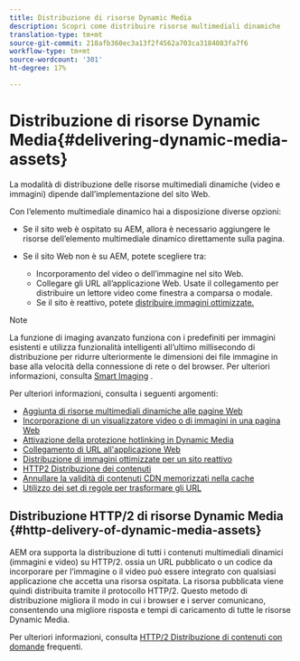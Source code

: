 ```yaml
---
title: Distribuzione di risorse Dynamic Media
description: Scopri come distribuire risorse multimediali dinamiche
translation-type: tm+mt
source-git-commit: 218afb360ec3a13f2f4562a703ca3184083fa7f6
workflow-type: tm+mt
source-wordcount: '301'
ht-degree: 17%

---
```



# Distribuzione di risorse Dynamic Media{#delivering-dynamic-media-assets}

La modalità di distribuzione delle risorse multimediali dinamiche (video e immagini) dipende dall’implementazione del sito Web.

Con l’elemento multimediale dinamico hai a disposizione diverse opzioni:

* Se il sito web è ospitato su AEM, allora è necessario aggiungere le risorse dell’elemento multimediale dinamico direttamente sulla pagina.
* Se il sito Web non è su AEM, potete scegliere tra:

   * Incorporamento del video o dell’immagine nel sito Web.
   * Collegare gli URL all’applicazione Web. Usate il collegamento per distribuire un lettore video come finestra a comparsa o modale.
   * Se il sito è reattivo, potete [distribuire immagini ottimizzate.](/help/assets/dynamic-media/responsive-site.md)

>[!NOTE]
>
>La funzione di imaging avanzato funziona con i predefiniti per immagini esistenti e utilizza funzionalità intelligenti all’ultimo millisecondo di distribuzione per ridurre ulteriormente le dimensioni dei file immagine in base alla velocità della connessione di rete o del browser. Per ulteriori informazioni, consulta [Smart Imaging](/help/assets/dynamic-media/imaging-faq.md) .

Per ulteriori informazioni, consulta i seguenti argomenti:

* [Aggiunta di risorse multimediali dinamiche alle pagine Web](/help/assets/dynamic-media/adding-dynamic-media-assets-to-pages.md)
* [Incorporazione di un visualizzatore video o di immagini in una pagina Web](/help/assets/dynamic-media/embed-code.md)
* [Attivazione della protezione hotlinking in Dynamic Media](/help/assets/dynamic-media/hotlink-protection.md)
* [Collegamento di URL all&#39;applicazione Web](/help/assets/dynamic-media/linking-urls-to-yourwebapplication.md)
* [Distribuzione di immagini ottimizzate per un sito reattivo](/help/assets/dynamic-media/responsive-site.md)
* [HTTP2 Distribuzione dei contenuti](/help/assets/dynamic-media/http2faq.md)
* [Annullare la validità di contenuti CDN memorizzati nella cache](/help/assets/dynamic-media/invalidate-cdn-cached-content.md)
* [Utilizzo dei set di regole per trasformare gli URL](/help/assets/dynamic-media/using-rulesets-to-transform-urls.md)

## Distribuzione HTTP/2 di risorse Dynamic Media {#http-delivery-of-dynamic-media-assets}

AEM ora supporta la distribuzione di tutti i contenuti multimediali dinamici (immagini e video) su HTTP/2. ossia un URL pubblicato o un codice da incorporare per l’immagine o il video può essere integrato con qualsiasi applicazione che accetta una risorsa ospitata. La risorsa pubblicata viene quindi distribuita tramite il protocollo HTTP/2. Questo metodo di distribuzione migliora il modo in cui i browser e i server comunicano, consentendo una migliore risposta e tempi di caricamento di tutte le risorse Dynamic Media.

Per ulteriori informazioni, consulta [HTTP/2 Distribuzione di contenuti con domande](/help/assets/dynamic-media/http2faq.md) frequenti.
